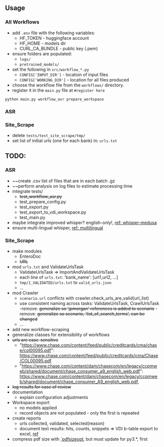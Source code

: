 


## Usage

### All Workflows

* add `.env` file with the following variables: 
    - HF_TOKEN - huggingface account
    - HF_HOME - models dir
    - CURL_CA_BUNDLE - public key (.pem)
* ensure folders are populated:
    - `logs/`
    - `pretrained_models/`
* set the following in `src/workflow_*.py`
    - `CONFIG['INPUT_DIR']` - location of input files
    - `CONFIG['WORKING_DIR']` - location for all files produced
* choose the workflow file from the `workflows/` directory.
* register it in the `main.py` file at `#register here`

```
python main.py workflow_asr prepare_workspace
```

### ASR


### Site_Scrape

* delete `tests/test_site_scrape/tmp/`
* set list of initial urls (one for each bank) in: `urls.txt`



## TODO:

### ASR

* ~~create .csv list of files that are in each batch .gz
* ~~perform analysis on log files to estimate processing time
* integrate tests/
  - ~~test_workflow_asr.py~~
  - test_prepare_config.py
  - test_export.py
  - test_export_to_vdi_workspace.py
  - test_main.py
* maybe integrate improved whisper? english-only!, [ref: whisper-medusa](https://huggingface.co/aiola/whisper-medusa-v1)
* ensure multi-lingual whisper, [ref: multilingual](https://huggingface.co/openai/whisper-large-v3)


### Site_Scrape

* make modules
  - EnteroDoc
  - ~~URL~~
* mod  `urls.txt` and ValidateUrlsTask
  - ValidateUrlsTask => ImportAndValidateUrlsTask
  - each line of `urls.txt`: 'bank_name': [url1,url2, ...]
  - `tmp/1_VALIDATED/urls.txt` to `valid_urls.json`
  - ...
* mod Crawler
  - `scenario.url` conflicts with crawler.check_urls_are_valid(url_list)
  - use consistent naming across tasks: ValidateUrlsTask, CrawlUrlsTask
  -remove: ~~generalize so 'jpmorgan' references is added to scenario~~
  -remove: ~~generalize so scenario, 'list_of_search_terms', can be changed~~
  - ...
* add new workflow-scraping
* generalize classes for extensibility of workflows
* ~~urls are case-sensitive~~
  - "https://www.chase.com/content/feed/public/creditcards/cma/chase/col00095.pdf": https://www.chase.com/content/feed/public/creditcards/cma/Chase/COL00095.pdf
  - "https://www.chase.com/content/dam/chasecom/en/legacy/ccpmweb/shared/document/chase_consumer_a9_english_web.pdf": https://www.chase.com/content/dam/chasecom/en/legacy/ccpmweb/shared/document/chase_consumer_A9_english_web.pdf,
* ~~log results for ease of review~~
* documentation
  - explain configuration adjustments
* Workspace export
  - no models applied
  - record objects are not populated - only the first is repeated
* create reports
  - urls collected, validated, selected(reason)
  - document text results: hits, counts, snippets => VDI b-table export to excel, [ref](https://stackoverflow.com/questions/71465593/exporting-bootstrap-table-to-excel-or-pdf)
* compress pdf size with [`pdfsizeopt](https://github.com/pts/pdfsizeopt), but must update for py3.*, first